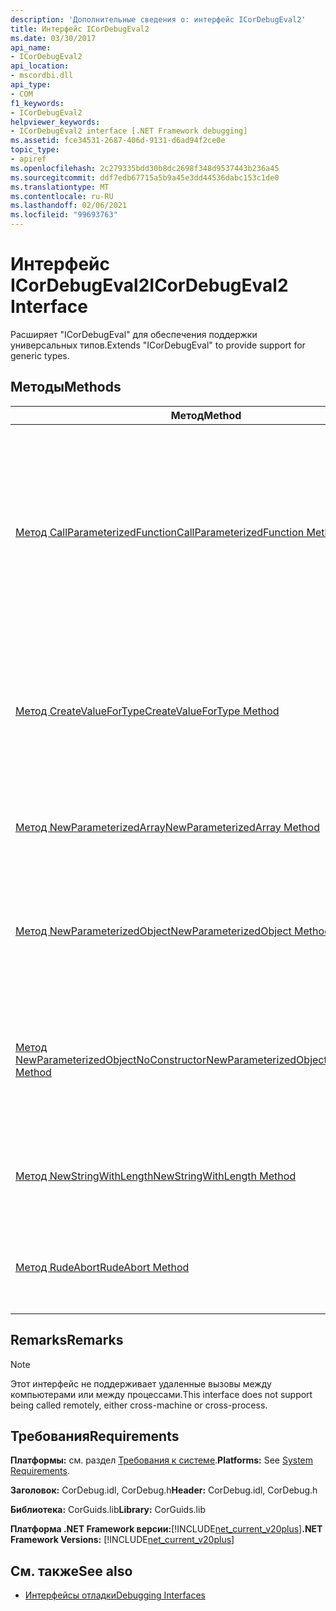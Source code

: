 ```yaml
---
description: 'Дополнительные сведения о: интерфейс ICorDebugEval2'
title: Интерфейс ICorDebugEval2
ms.date: 03/30/2017
api_name:
- ICorDebugEval2
api_location:
- mscordbi.dll
api_type:
- COM
f1_keywords:
- ICorDebugEval2
helpviewer_keywords:
- ICorDebugEval2 interface [.NET Framework debugging]
ms.assetid: fce34531-2687-406d-9131-d6ad94f2ce0e
topic_type:
- apiref
ms.openlocfilehash: 2c279335bdd30b8dc2698f348d9537443b236a45
ms.sourcegitcommit: ddf7edb67715a5b9a45e3dd44536dabc153c1de0
ms.translationtype: MT
ms.contentlocale: ru-RU
ms.lasthandoff: 02/06/2021
ms.locfileid: "99693763"
---
```

# <a name="icordebugeval2-interface"></a><span data-ttu-id="6d422-103">Интерфейс ICorDebugEval2</span><span class="sxs-lookup"><span data-stu-id="6d422-103">ICorDebugEval2 Interface</span></span>

<span data-ttu-id="6d422-104">Расширяет "ICorDebugEval" для обеспечения поддержки универсальных типов.</span><span class="sxs-lookup"><span data-stu-id="6d422-104">Extends "ICorDebugEval" to provide support for generic types.</span></span>  
  
## <a name="methods"></a><span data-ttu-id="6d422-105">Методы</span><span class="sxs-lookup"><span data-stu-id="6d422-105">Methods</span></span>  
  
|<span data-ttu-id="6d422-106">Метод</span><span class="sxs-lookup"><span data-stu-id="6d422-106">Method</span></span>|<span data-ttu-id="6d422-107">Описание</span><span class="sxs-lookup"><span data-stu-id="6d422-107">Description</span></span>|  
|------------|-----------------|  
|[<span data-ttu-id="6d422-108">Метод CallParameterizedFunction</span><span class="sxs-lookup"><span data-stu-id="6d422-108">CallParameterizedFunction Method</span></span>](icordebugeval2-callparameterizedfunction-method.md)|<span data-ttu-id="6d422-109">Настраивает вызов указанного "ICorDebugFunction", который может быть вложен в тип, конструктор которого принимает параметры типа или сам может принимать параметры типа.</span><span class="sxs-lookup"><span data-stu-id="6d422-109">Sets up a call to the specified "ICorDebugFunction", which can be nested inside a type whose constructor takes type parameters, or can itself take type parameters.</span></span>|  
|[<span data-ttu-id="6d422-110">Метод CreateValueForType</span><span class="sxs-lookup"><span data-stu-id="6d422-110">CreateValueForType Method</span></span>](icordebugeval2-createvaluefortype-method.md)|<span data-ttu-id="6d422-111">Возвращает указатель на новый "ICorDebugValue" указанного типа с начальным значением NULL или нулем.</span><span class="sxs-lookup"><span data-stu-id="6d422-111">Gets a pointer to a new "ICorDebugValue" of the specified type, with an initial value of null or zero.</span></span>|  
|[<span data-ttu-id="6d422-112">Метод NewParameterizedArray</span><span class="sxs-lookup"><span data-stu-id="6d422-112">NewParameterizedArray Method</span></span>](icordebugeval2-newparameterizedarray-method.md)|<span data-ttu-id="6d422-113">Выделяет новый массив указанного типа элемента и измерений.</span><span class="sxs-lookup"><span data-stu-id="6d422-113">Allocates a new array of the specified element type and dimensions.</span></span>|  
|[<span data-ttu-id="6d422-114">Метод NewParameterizedObject</span><span class="sxs-lookup"><span data-stu-id="6d422-114">NewParameterizedObject Method</span></span>](icordebugeval2-newparameterizedobject-method.md)|<span data-ttu-id="6d422-115">Создает новый объект параметризованного типа и вызывает метод конструктора объекта.</span><span class="sxs-lookup"><span data-stu-id="6d422-115">Instantiates a new parameterized type object and calls the object's constructor method.</span></span>|  
|[<span data-ttu-id="6d422-116">Метод NewParameterizedObjectNoConstructor</span><span class="sxs-lookup"><span data-stu-id="6d422-116">NewParameterizedObjectNoConstructor Method</span></span>](icordebugeval2-newparameterizedobjectnoconstructor-method.md)|<span data-ttu-id="6d422-117">Создает новый объект параметризованного типа указанного класса без попытки вызова метода конструктора</span><span class="sxs-lookup"><span data-stu-id="6d422-117">Instantiates a new parameterized type object of the specified class without attempting to call a constructor method</span></span>|  
|[<span data-ttu-id="6d422-118">Метод NewStringWithLength</span><span class="sxs-lookup"><span data-stu-id="6d422-118">NewStringWithLength Method</span></span>](icordebugeval2-newstringwithlength-method.md)|<span data-ttu-id="6d422-119">Создает новую строку указанной длины с указанным содержимым.</span><span class="sxs-lookup"><span data-stu-id="6d422-119">Creates a new string of the specified length with the specified contents.</span></span>|  
|[<span data-ttu-id="6d422-120">Метод RudeAbort</span><span class="sxs-lookup"><span data-stu-id="6d422-120">RudeAbort Method</span></span>](icordebugeval2-rudeabort-method.md)|<span data-ttu-id="6d422-121">Прерывает вычисление, выполняемое `ICorDebugEval2` в данный момент.</span><span class="sxs-lookup"><span data-stu-id="6d422-121">Aborts the computation that this `ICorDebugEval2` is currently performing.</span></span>|  
  
## <a name="remarks"></a><span data-ttu-id="6d422-122">Remarks</span><span class="sxs-lookup"><span data-stu-id="6d422-122">Remarks</span></span>  
  
> [!NOTE]
> <span data-ttu-id="6d422-123">Этот интерфейс не поддерживает удаленные вызовы между компьютерами или между процессами.</span><span class="sxs-lookup"><span data-stu-id="6d422-123">This interface does not support being called remotely, either cross-machine or cross-process.</span></span>  
  
## <a name="requirements"></a><span data-ttu-id="6d422-124">Требования</span><span class="sxs-lookup"><span data-stu-id="6d422-124">Requirements</span></span>  

 <span data-ttu-id="6d422-125">**Платформы:** см. раздел [Требования к системе](../../get-started/system-requirements.md).</span><span class="sxs-lookup"><span data-stu-id="6d422-125">**Platforms:** See [System Requirements](../../get-started/system-requirements.md).</span></span>  
  
 <span data-ttu-id="6d422-126">**Заголовок:** CorDebug.idl, CorDebug.h</span><span class="sxs-lookup"><span data-stu-id="6d422-126">**Header:** CorDebug.idl, CorDebug.h</span></span>  
  
 <span data-ttu-id="6d422-127">**Библиотека:** CorGuids.lib</span><span class="sxs-lookup"><span data-stu-id="6d422-127">**Library:** CorGuids.lib</span></span>  
  
 <span data-ttu-id="6d422-128">**Платформа .NET Framework версии:**[!INCLUDE[net_current_v20plus](../../../../includes/net-current-v20plus-md.md)]</span><span class="sxs-lookup"><span data-stu-id="6d422-128">**.NET Framework Versions:** [!INCLUDE[net_current_v20plus](../../../../includes/net-current-v20plus-md.md)]</span></span>  
  
## <a name="see-also"></a><span data-ttu-id="6d422-129">См. также</span><span class="sxs-lookup"><span data-stu-id="6d422-129">See also</span></span>

- [<span data-ttu-id="6d422-130">Интерфейсы отладки</span><span class="sxs-lookup"><span data-stu-id="6d422-130">Debugging Interfaces</span></span>](debugging-interfaces.md)
